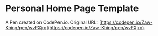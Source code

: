 # Personal Home Page  Template

A Pen created on CodePen.io. Original URL: [https://codepen.io/Zaw-Khing/pen/wvPXjro](https://codepen.io/Zaw-Khing/pen/wvPXjro).

